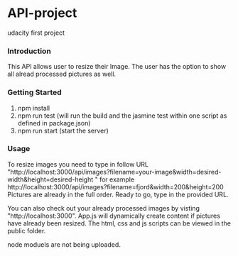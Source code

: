 # API-project
udacity first project

### Introduction
This API allows user to resize their Image. The user has the option to show all alread processed pictures as well.

### Getting Started            
1. npm install
2. npm run test (will run the build and the jasmine test within one script as defined in package.json)
3. npm run start (start the server)

### Usage
To resize images you need to type in follow URL "http://localhost:3000/api/images?filename=your-image&width=desired-width&height=desired-height
" for example http://localhost:3000/api/images?filename=fjord&width=200&height=200
Pictures are already in the full order. Ready to go, type in the provided URL.

You can also check out your already processed images by visting "http://localhost:3000". App.js will dynamically create content if pictures have already been resized.
The html, css and js scripts can be viewed in the public folder.

node moduels are not being uploaded.

